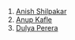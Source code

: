1. [Anish Shilpakar](https://github.com/JuJu2181)
2. [Anup Kafle](https://github.com/anupkafle)
3. [Dulya Perera](https://github.com/Dulyaaa)
